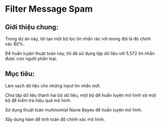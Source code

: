 # Filter Message Spam
## Giới thiệu chung:
Trong dự án này, tôi tạo một bộ lọc tin nhắn rác với mong đợi là độ chính xác 80%.

Để huấn luyện thuật toán này, tôi đã sử dụng tập dữ liệu với 5,572 tin nhắn được con người phân loại.
## Mục tiêu:
Làm sạch dữ liệu cho những input tin nhắn mới.

Chia tập dữ liệu thành hai bộ dữ liệu, một bộ để huấn luyện mô hình và một bộ để kiểm tra hiệu quả mô hình. 

Sử dụng thuật toán multinomial Navie Bayes để huấn luyện mô hình. 

Xây dựng hàm để tính toán độ chính xác mô hình. 

